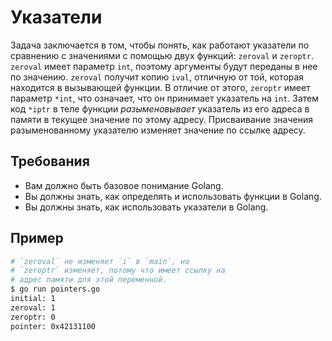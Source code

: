 # Указатели

Задача заключается в том, чтобы понять, как работают указатели по сравнению с значениями с помощью двух функций: `zeroval` и `zeroptr`. `zeroval` имеет параметр `int`, поэтому аргументы будут переданы в нее по значению. `zeroval` получит копию `ival`, отличную от той, которая находится в вызывающей функции. В отличие от этого, `zeroptr` имеет параметр `*int`, что означает, что он принимает указатель на `int`. Затем код `*iptr` в теле функции _разыменовывает_ указатель из его адреса в памяти в текущее значение по этому адресу. Присваивание значения разыменованному указателю изменяет значение по ссылке адресу.

## Требования

- Вам должно быть базовое понимание Golang.
- Вы должны знать, как определять и использовать функции в Golang.
- Вы должны знать, как использовать указатели в Golang.

## Пример

```sh
# `zeroval` не изменяет `i` в `main`, но
# `zeroptr` изменяет, потому что имеет ссылку на
# адрес памяти для этой переменной.
$ go run pointers.go
initial: 1
zeroval: 1
zeroptr: 0
pointer: 0x42131100
```

